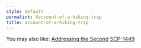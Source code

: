 ```yaml
---
style: default
permalink: Xaccount-of-a-hiking-trip
title: account-of-a-hiking-trip
---
```

You may also like:
[Addressing the Second](http://scp-wiki.net/addressing-the-second)
[SCP-1449](http://scp-wiki.net/scp-1449)